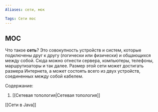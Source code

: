 ```yaml
---
Aliases: сети, мок

Tags: Сети moc
---
```





## MOC

Что такое **сеть**? 
Это совокупность устройств и систем, которые подключены друг к другу (логически или физически) и общающихся между собой. Сюда можно отнести сервера, компьютеры, телефоны, маршрутизаторы и так далее. Размер этой сети может достигать размера Интернета, а может состоять всего из двух устройств, соединенных между собой кабелем. 

Содержание:
1. [[Сетевая топология|Сетевая топология]] 


[[Сети в Java]]
